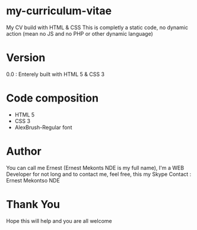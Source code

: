 # my-curriculum-vitae
My CV build with HTML &amp; CSS
This is completly a static code, no dynamic action (mean no JS and no PHP or other dynamic language)

# Version 
0.0 : Enterely built with HTML 5 & CSS 3

# Code composition
- HTML 5
- CSS 3
- AlexBrush-Regular font

# Author
You can call me Ernest (Ernest Mekonts NDE is my full name), I'm a WEB Developer for not long and to contact me, feel free, this my Skype Contact : Ernest Mekontso NDE

# Thank You
Hope this will help and you are all welcome

